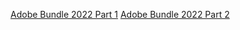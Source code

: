 [Adobe Bundle 2022 Part 1](https://drive.google.com/drive/folders/1GpknPm3RvsjVx0kfe9eZs3BJWxN__j7W?usp=sharing)
[Adobe Bundle 2022 Part 2](https://drive.google.com/drive/folders/10dXJw33uOHYIQWvnYfHWXBsltp08Wwen?usp=sharing)
